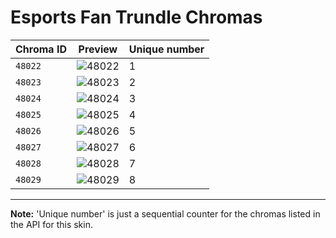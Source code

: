 # Esports Fan Trundle Chromas

| Chroma ID | Preview | Unique number |
|---|---|---|
| `48022` | ![48022](https://raw.communitydragon.org/latest/plugins/rcp-be-lol-game-data/global/default/v1/champion-chroma-images/48/48022.png) | 1 |
| `48023` | ![48023](https://raw.communitydragon.org/latest/plugins/rcp-be-lol-game-data/global/default/v1/champion-chroma-images/48/48023.png) | 2 |
| `48024` | ![48024](https://raw.communitydragon.org/latest/plugins/rcp-be-lol-game-data/global/default/v1/champion-chroma-images/48/48024.png) | 3 |
| `48025` | ![48025](https://raw.communitydragon.org/latest/plugins/rcp-be-lol-game-data/global/default/v1/champion-chroma-images/48/48025.png) | 4 |
| `48026` | ![48026](https://raw.communitydragon.org/latest/plugins/rcp-be-lol-game-data/global/default/v1/champion-chroma-images/48/48026.png) | 5 |
| `48027` | ![48027](https://raw.communitydragon.org/latest/plugins/rcp-be-lol-game-data/global/default/v1/champion-chroma-images/48/48027.png) | 6 |
| `48028` | ![48028](https://raw.communitydragon.org/latest/plugins/rcp-be-lol-game-data/global/default/v1/champion-chroma-images/48/48028.png) | 7 |
| `48029` | ![48029](https://raw.communitydragon.org/latest/plugins/rcp-be-lol-game-data/global/default/v1/champion-chroma-images/48/48029.png) | 8 |

---

**Note:** 'Unique number' is just a sequential counter for the chromas listed in the API for this skin.